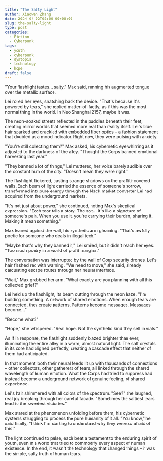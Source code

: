 ```yaml
---
title: "The Salty Light"
author: Xiaowen Zhang
date: 2024-04-02T08:00:00+08:00
slug: the-salty-light
type: post
categories:
  - Fiction
  - Cyberpunk
tags:
  - youth
  - cyberpunk
  - dystopia
  - technology
  - hope
draft: false
---
```


"Your flashlight tastes... salty," Max said, running his augmented tongue over the metallic surface.

Lei rolled her eyes, snatching back the device. "That's because it's powered by tears," she replied matter-of-factly, as if this was the most normal thing in the world. In Neo Shanghai 2157, maybe it was.

The neon-soaked streets reflected in the puddles beneath their feet, creating mirror worlds that seemed more real than reality itself. Lei's blue hair sparked and crackled with embedded fiber optics – a fashion statement that doubled as a mood indicator. Right now, they were pulsing with anxiety.

"You're still collecting them?" Max asked, his cybernetic eye whirring as it adjusted to the darkness of the alley. "Thought the Corps banned emotional harvesting last year."

"They banned a lot of things," Lei muttered, her voice barely audible over the constant hum of the city. "Doesn't mean they were right."

The flashlight flickered, casting strange shadows on the graffiti-covered walls. Each beam of light carried the essence of someone's sorrow, transformed into pure energy through the black market converter Lei had acquired from the underground markets.

"It's not just about power," she continued, noting Max's skeptical expression. "Each tear tells a story. The salt... it's like a signature of someone's pain. When you use it, you're carrying their burden, sharing it. Making it mean something."

Max leaned against the wall, his synthetic arm gleaming. "That's awfully poetic for someone who deals in illegal tech."

"Maybe that's why they banned it," Lei smiled, but it didn't reach her eyes. "Too much poetry in a world of profit margins."

The conversation was interrupted by the wail of Corp security drones. Lei's hair flashed red with warning. "We need to move," she said, already calculating escape routes through her neural interface.

"Wait," Max grabbed her arm. "What exactly are you planning with all this collected grief?"

Lei held up the flashlight, its beam cutting through the neon haze. "I'm building something. A network of shared emotions. When enough tears are connected, they create patterns. Patterns become messages. Messages become..."

"Become what?"

"Hope," she whispered. "Real hope. Not the synthetic kind they sell in vials."

As if in response, the flashlight suddenly blazed brighter than ever, illuminating the entire alley in a warm, almost natural light. The salt crystals in its core had aligned perfectly, creating a cascade effect that neither of them had anticipated.

In that moment, both their neural feeds lit up with thousands of connections – other collectors, other gatherers of tears, all linked through the shared wavelength of human emotion. What the Corps had tried to suppress had instead become a underground network of genuine feeling, of shared experience.

Lei's hair shimmered with all colors of the spectrum. "See?" she laughed, real joy breaking through her careful facade. "Sometimes the saltiest tears lead to the sweetest victories."

Max stared at the phenomenon unfolding before them, his cybernetic systems struggling to process the pure humanity of it all. "You know," he said finally, "I think I'm starting to understand why they were so afraid of this."

The light continued to pulse, each beat a testament to the enduring spirit of youth, even in a world that tried to commodify every aspect of human existence. In the end, it wasn't the technology that changed things – it was the simple, salty truth of human tears.